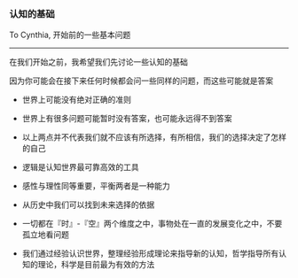 ### 认知的基础

To Cynthia, 开始前的一些基本问题

---

在我们开始之前，我希望我们先讨论一些认知的基础

因为你可能会在接下来任何时候都会问一些同样的问题，而这些可能就是答案

* 世界上可能没有绝对正确的准则

* 世界上有很多问题可能暂时没有答案，也可能永远得不到答案

* 以上两点并不代表我们就不应该有所选择，有所相信，我们的选择决定了怎样的自己

* 逻辑是认知世界最可靠高效的工具

* 感性与理性同等重要，平衡两者是一种能力

* 从历史中我们可以找到未来选择的依据

* 一切都在『时』-『空』两个维度之中，事物处在一直的发展变化之中，不要孤立地看问题

* 我们通过经验认识世界，整理经验形成理论来指导新的认知，哲学指导所有认知的理论，科学是目前最为有效的方法



